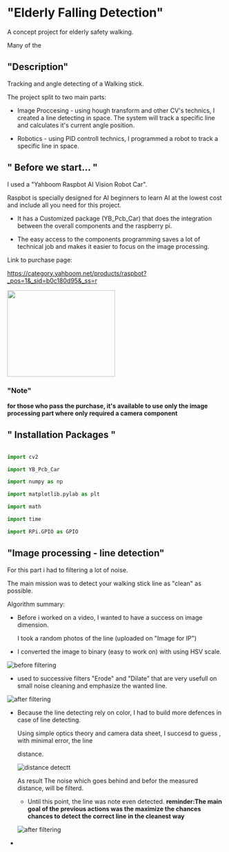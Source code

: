 # "Elderly Falling Detection"

A concept project for elderly safety walking.

Many of the 

## "Description"

Tracking and angle detecting of a Walking stick.

The project split to two main parts:

- Image Proccesing - using hough transform and other CV's technics, I created a line detecting in space. The system will track a specific line and calculates it's current angle position.

- Robotics - using PID controll technics, I programmed a robot to track a specific line in space. 

## " Before we start... "

I used a "Yahboom Raspbot AI Vision Robot Car".

Raspbot is specially designed for AI beginners to learn AI at the lowest cost and include all you need for this project.

 - It has a Customized package (YB_Pcb_Car) that does the integration between the overall components and the raspberry pi.

 - The easy access to the components programming saves a lot of technical job and makes it easier to focus on the image processing.

Link to purchase page:

https://category.yahboom.net/products/raspbot?_pos=1&_sid=b0c180d95&_ss=r


<img src="https://user-images.githubusercontent.com/101269937/190184712-ad14d2e9-e70a-43a0-9437-20c94b0c1d50.jpg" width="250" height="200">

### "Note"

**for those who pass the purchase, it's available to use only the image processing part where only required a camera component**

## " Installation Packages "

```python

import cv2

import YB_Pcb_Car

import numpy as np

import matplotlib.pylab as plt

import math

import time

import RPi.GPIO as GPIO
```

## "Image processing - line detection"

For this part i had to filtering a lot of noise.

The main mission was to detect your walking stick line as "clean" as possible.

Algorithm summary:

- Before i worked on a video, I wanted to have a success on image dimension.

  I took a random photos of the line (uploaded on "Image for IP") 
 
- I converted the image to binary (easy to work on) with using HSV scale.

![before filtering](https://user-images.githubusercontent.com/101269937/190336605-379e1eb5-3874-4007-9e9e-59a923d46ae5.png)

- used to successive filters "Erode" and "Dilate" that are very usefull on small noise cleaning and emphasize the wanted line.

![after filtering](https://user-images.githubusercontent.com/101269937/190337076-cfba1ef7-ca40-4d9a-8545-b46114f79e8d.png)

- Because the line detecting rely on color, I had to build more defences in case of line detecting. 

  Using simple optics theory and camera data sheet, I succesd to guess , with minimal error, the line 
 
  distance.
  
  ![distance detectt](https://user-images.githubusercontent.com/101269937/190339034-4019c747-ccec-459a-ae12-853f146d72f1.png)

  As result The noise which goes behind and befor the measured distance, will be filterd.
  
  - Until this point, the line was note even detected. **reminder:The main goal of the previous actions was the maximize the chances chances to detect the correct line in the cleanest way**
  
  ![after filtering](https://user-images.githubusercontent.com/101269937/190339959-4824ae24-f2ab-4c6e-abf3-3a87c7ef600a.png)


 - 
